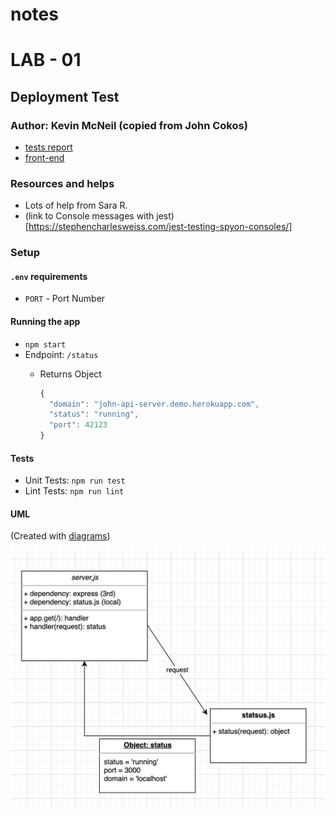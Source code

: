 # notes

# LAB - 01

## Deployment Test

### Author: Kevin McNeil (copied from John Cokos)

- [tests report](https://github.com/codefellows/code-401-javascript-example-lab/actions)
- [front-end](https://code-401-js-lab-example.herokuapp.com/status)

### Resources and helps

 - Lots of help from Sara R.
 - (link to Console messages with jest)[https://stephencharlesweiss.com/jest-testing-spyon-consoles/]
### Setup

#### `.env` requirements

- `PORT` - Port Number

#### Running the app

- `npm start`
- Endpoint: `/status`
  - Returns Object

    ```javascript
    {
      "domain": "john-api-server.demo.herokuapp.com",
      "status": "running",
      "port": 42123
    }
    ```

#### Tests

- Unit Tests: `npm run test`
- Lint Tests: `npm run lint`

#### UML

(Created with [diagrams](https://app.diagrams.net/))

![UML Diagram](img/uml.png)
